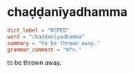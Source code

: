 # chaḍḍanīyadhamma

``` toml
dict_label = "NCPED"
word = "chaḍḍanīyadhamma"
summary = "to be thrown away."
grammar_comment = "mfn."
```

to be thrown away.


